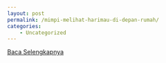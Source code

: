 ```yaml
---
layout: post
permalink: /mimpi-melihat-harimau-di-depan-rumah/
categories:
    - Uncategorized
---
```


[Baca Selengkapnya](/03)